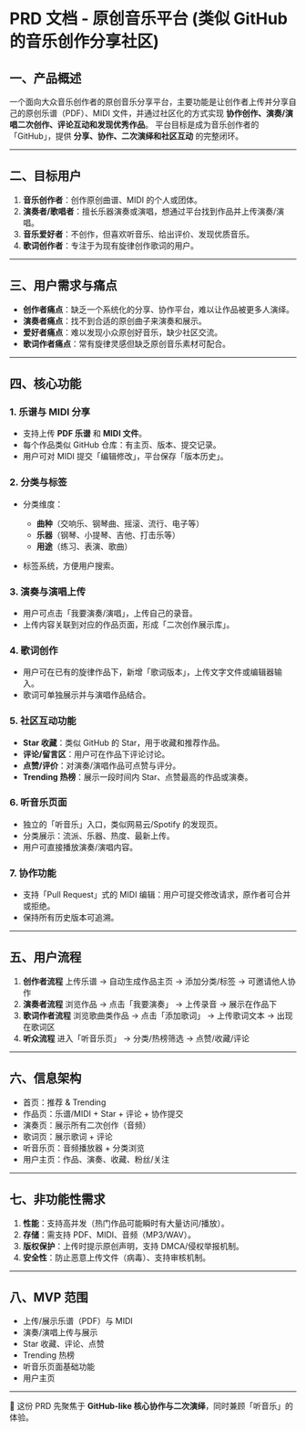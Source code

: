 # PRD 文档 - 原创音乐平台 (类似 GitHub 的音乐创作分享社区)

## 一、产品概述

一个面向大众音乐创作者的原创音乐分享平台，主要功能是让创作者上传并分享自己的原创乐谱（PDF）、MIDI 文件，并通过社区化的方式实现 **协作创作、演奏/演唱二次创作、评论互动和发现优秀作品**。
平台目标是成为音乐创作者的「GitHub」，提供 **分享、协作、二次演绎和社区互动** 的完整闭环。

---

## 二、目标用户

1. **音乐创作者**：创作原创曲谱、MIDI 的个人或团体。
2. **演奏者/歌唱者**：擅长乐器演奏或演唱，想通过平台找到作品并上传演奏/演唱。
3. **音乐爱好者**：不创作，但喜欢听音乐、给出评价、发现优质音乐。
4. **歌词创作者**：专注于为现有旋律创作歌词的用户。

---

## 三、用户需求与痛点

- **创作者痛点**：缺乏一个系统化的分享、协作平台，难以让作品被更多人演绎。
- **演奏者痛点**：找不到合适的原创曲子来演奏和展示。
- **爱好者痛点**：难以发现小众原创好音乐，缺少社区交流。
- **歌词作者痛点**：常有旋律灵感但缺乏原创音乐素材可配合。

---

## 四、核心功能

### 1. 乐谱与 MIDI 分享

- 支持上传 **PDF 乐谱** 和 **MIDI 文件**。
- 每个作品类似 GitHub 仓库：有主页、版本、提交记录。
- 用户可对 MIDI 提交「编辑修改」，平台保存「版本历史」。

### 2. 分类与标签

- 分类维度：

  - **曲种**（交响乐、钢琴曲、摇滚、流行、电子等）
  - **乐器**（钢琴、小提琴、吉他、打击乐等）
  - **用途**（练习、表演、歌曲）

- 标签系统，方便用户搜索。

### 3. 演奏与演唱上传

- 用户可点击「我要演奏/演唱」，上传自己的录音。
- 上传内容关联到对应的作品页面，形成「二次创作展示库」。

### 4. 歌词创作

- 用户可在已有的旋律作品下，新增「歌词版本」，上传文字文件或编辑器输入。
- 歌词可单独展示并与演唱作品结合。

### 5. 社区互动功能

- **Star 收藏**：类似 GitHub 的 Star，用于收藏和推荐作品。
- **评论/留言区**：用户可在作品下评论讨论。
- **点赞/评价**：对演奏/演唱作品可点赞与评分。
- **Trending 热榜**：展示一段时间内 Star、点赞最高的作品或演奏。

### 6. 听音乐页面

- 独立的「听音乐」入口，类似网易云/Spotify 的发现页。
- 分类展示：流派、乐器、热度、最新上传。
- 用户可直接播放演奏/演唱内容。

### 7. 协作功能

- 支持「Pull Request」式的 MIDI 编辑：用户可提交修改请求，原作者可合并或拒绝。
- 保持所有历史版本可追溯。

---

## 五、用户流程

1. **创作者流程**
   上传乐谱 → 自动生成作品主页 → 添加分类/标签 → 可邀请他人协作
2. **演奏者流程**
   浏览作品 → 点击「我要演奏」 → 上传录音 → 展示在作品下
3. **歌词作者流程**
   浏览歌曲类作品 → 点击「添加歌词」 → 上传歌词文本 → 出现在歌词区
4. **听众流程**
   进入「听音乐页」 → 分类/热榜筛选 → 点赞/收藏/评论

---

## 六、信息架构

- 首页：推荐 & Trending
- 作品页：乐谱/MIDI + Star + 评论 + 协作提交
- 演奏页：展示所有二次创作（音频）
- 歌词页：展示歌词 + 评论
- 听音乐页：音频播放器 + 分类浏览
- 用户主页：作品、演奏、收藏、粉丝/关注

---

## 七、非功能性需求

1. **性能**：支持高并发（热门作品可能瞬时有大量访问/播放）。
2. **存储**：需支持 PDF、MIDI、音频（MP3/WAV）。
3. **版权保护**：上传时提示原创声明，支持 DMCA/侵权举报机制。
4. **安全性**：防止恶意上传文件（病毒）、支持审核机制。

---

## 八、MVP 范围

- 上传/展示乐谱（PDF）与 MIDI
- 演奏/演唱上传与展示
- Star 收藏、评论、点赞
- Trending 热榜
- 听音乐页面基础功能
- 用户主页

---

📌 这份 PRD 先聚焦于 **GitHub-like 核心协作与二次演绎**，同时兼顾「听音乐」的体验。
